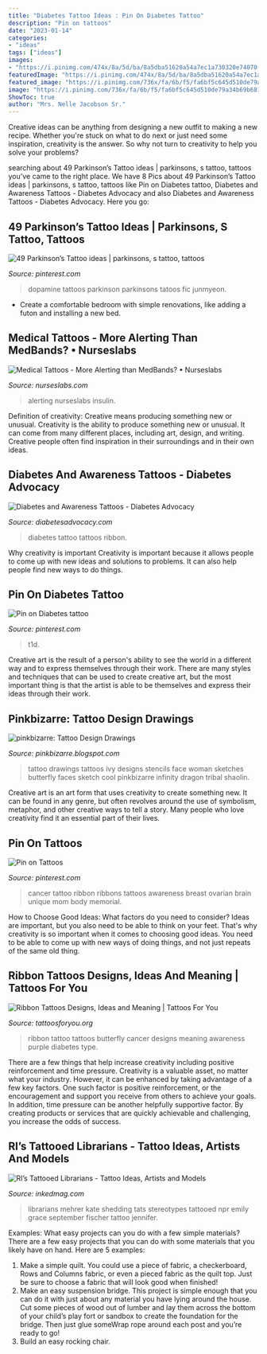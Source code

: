 ```yaml
---
title: "Diabetes Tattoo Ideas : Pin On Diabetes Tattoo"
description: "Pin on tattoos"
date: "2023-01-14"
categories:
- "ideas"
tags: ["ideas"]
images:
- "https://i.pinimg.com/474x/8a/5d/ba/8a5dba51620a54a7ec1a730320e74070--chemistry-tattoo-chemistry-class.jpg"
featuredImage: "https://i.pinimg.com/474x/8a/5d/ba/8a5dba51620a54a7ec1a730320e74070--chemistry-tattoo-chemistry-class.jpg"
featured_image: "https://i.pinimg.com/736x/fa/6b/f5/fa6bf5c645d510de79a34b69b681e4ad.jpg"
image: "https://i.pinimg.com/736x/fa/6b/f5/fa6bf5c645d510de79a34b69b681e4ad.jpg"
ShowToc: true
author: "Mrs. Nelle Jacobson Sr."
---
```



Creative ideas can be anything from designing a new outfit to making a new recipe. Whether you're stuck on what to do next or just need some inspiration, creativity is the answer. So why not turn to creativity to help you solve your problems?

	

		
searching about 49 Parkinson’s Tattoo ideas | parkinsons, s tattoo, tattoos you've came to the right place. We have 8 Pics about 49 Parkinson’s Tattoo ideas | parkinsons, s tattoo, tattoos like Pin on Diabetes tattoo, Diabetes and Awareness Tattoos - Diabetes Advocacy and also Diabetes and Awareness Tattoos - Diabetes Advocacy. Here you go:
		
    
## 49 Parkinson’s Tattoo Ideas | Parkinsons, S Tattoo, Tattoos

<img loading=lazy src="https://i.pinimg.com/474x/8a/5d/ba/8a5dba51620a54a7ec1a730320e74070--chemistry-tattoo-chemistry-class.jpg" onerror="this.onerror=null;this.src='https://tse3.mm.bing.net/th?id=OIP.ta05Qz_TV18zsI_oeFBvQQAAAA&amp;pid=15.1';" alt="49 Parkinson’s Tattoo ideas | parkinsons, s tattoo, tattoos">

_Source: pinterest.com_

>dopamine tattoos parkinson parkinsons tatoos fic junmyeon. 

	

- Create a comfortable bedroom with simple renovations, like adding a futon and installing a new bed. 

    
## Medical Tattoos - More Alerting Than MedBands? • Nurseslabs

<img loading=lazy src="https://nurseslabs.com/wp-content/uploads/2012/09/Medical-Tattoos-5.jpg" onerror="this.onerror=null;this.src='https://tse3.mm.bing.net/th?id=OIP.DM4O_7ucD9D3DEJekeVNbgHaJ4&amp;pid=15.1';" alt="Medical Tattoos - More Alerting than MedBands? • Nurseslabs">

_Source: nurseslabs.com_

>alerting nurseslabs insulin. 

	

Definition of creativity: Creative means producing something new or unusual.
Creativity is the ability to produce something new or unusual. It can come from many different places, including art, design, and writing. Creative people often find inspiration in their surroundings and in their own ideas.

    
## Diabetes And Awareness Tattoos - Diabetes Advocacy

<img loading=lazy src="https://www.diabetesadvocacy.com/wp-content/uploads/2018/11/chris-tattoo.jpg" onerror="this.onerror=null;this.src='https://tse3.mm.bing.net/th?id=OIP.jkV6OtebrHFBDCp1VTSJfwHaHa&amp;pid=15.1';" alt="Diabetes and Awareness Tattoos - Diabetes Advocacy">

_Source: diabetesadvocacy.com_

>diabetes tattoo tattoos ribbon. 

	

Why creativity is important
Creativity is important because it allows people to come up with new ideas and solutions to problems. It can also help people find new ways to do things.

    
## Pin On Diabetes Tattoo

<img loading=lazy src="https://i.pinimg.com/736x/fa/6b/f5/fa6bf5c645d510de79a34b69b681e4ad.jpg" onerror="this.onerror=null;this.src='https://tse1.mm.bing.net/th?id=OIP.TIyB7CHppBrBVAJ9B2mfrwHaNL&amp;pid=15.1';" alt="Pin on Diabetes tattoo">

_Source: pinterest.com_

>t1d. 

	

Creative art is the result of a person's ability to see the world in a different way and to express themselves through their work. There are many styles and techniques that can be used to create creative art, but the most important thing is that the artist is able to be themselves and express their ideas through their work.

    
## Pinkbizarre: Tattoo Design Drawings

<img loading=lazy src="https://3.bp.blogspot.com/-Dvvome4E4MQ/Tjr2AIo2bpI/AAAAAAAAAus/3-H5uX-Ijps/s1600/ivy.jpg" onerror="this.onerror=null;this.src='https://tse1.mm.bing.net/th?id=OIP.I0OhJQRJ1hEdRtg7UpiqkQAAAA&amp;pid=15.1';" alt="pinkbizarre: Tattoo Design Drawings">

_Source: pinkbizarre.blogspot.com_

>tattoo drawings tattoos ivy designs stencils face woman sketches butterfly faces sketch cool pinkbizarre infinity dragon tribal shaolin. 

	

Creative art is an art form that uses creativity to create something new. It can be found in any genre, but often revolves around the use of symbolism, metaphor, and other creative ways to tell a story. Many people who love creativity find it an essential part of their lives.

    
## Pin On Tattoos

<img loading=lazy src="https://i.pinimg.com/736x/92/1f/43/921f4380fe744411f506ded751464561.jpg" onerror="this.onerror=null;this.src='https://tse2.mm.bing.net/th?id=OIP.LYsO24SWUqYqT8-qwaz5_wAAAA&amp;pid=15.1';" alt="Pin on Tattoos">

_Source: pinterest.com_

>cancer tattoo ribbon ribbons tattoos awareness breast ovarian brain unique mom body memorial. 

	

How to Choose Good Ideas: What factors do you need to consider?
Ideas are important, but you also need to be able to think on your feet. That's why creativity is so important when it comes to choosing good ideas. You need to be able to come up with new ways of doing things, and not just repeats of the same old thing.

    
## Ribbon Tattoos Designs, Ideas And Meaning | Tattoos For You

<img loading=lazy src="http://www.tattoosforyou.org/wp-content/uploads/2013/11/Butterfly-Ribbon-Tattoo.jpg" onerror="this.onerror=null;this.src='https://tse3.mm.bing.net/th?id=OIP.GkPMUTlhpdM_9pbjXURVQAHaJ4&amp;pid=15.1';" alt="Ribbon Tattoos Designs, Ideas and Meaning | Tattoos For You">

_Source: tattoosforyou.org_

>ribbon tattoo tattoos butterfly cancer designs meaning awareness purple diabetes type. 

	

There are a few things that help increase creativity including positive reinforcement and time pressure.
Creativity is a valuable asset, no matter what your industry. However, it can be enhanced by taking advantage of a few key factors. One such factor is positive reinforcement, or the encouragement and support you receive from others to achieve your goals. In addition, time pressure can be another helpfully supportive factor. By creating products or services that are quickly achievable and challenging, you increase the odds of success.

    
## RI’s Tattooed Librarians - Tattoo Ideas, Artists And Models

<img loading=lazy src="https://www.inkedmag.com/.image/t_share/MTU5MDMyMzg3NDIzMTE5MTI4/tattoed-librarians-full.jpg" onerror="this.onerror=null;this.src='https://tse4.mm.bing.net/th?id=OIP.9cpfauBWuS693mRBKtbRqgHaFD&amp;pid=15.1';" alt="RI’s Tattooed Librarians - Tattoo Ideas, Artists and Models">

_Source: inkedmag.com_

>librarians mehrer kate shedding tats stereotypes tattooed npr emily grace september fischer tattoo jennifer. 

	

Examples: What easy projects can you do with a few simple materials?
There are a few easy projects that you can do with some materials that you likely have on hand. Here are 5 examples:
1. Make a simple quilt. You could use a piece of fabric, a checkerboard, Rows and Columns fabric, or even a pieced fabric as the quilt top. Just be sure to choose a fabric that will look good when finished! 
2. Make an easy suspension bridge. This project is simple enough that you can do it with just about any material you have lying around the house. Cut some pieces of wood out of lumber and lay them across the bottom of your child’s play fort or sandbox to create the foundation for the bridge. Then just glue someWrap rope around each post and you’re ready to go! 
3. Build an easy rocking chair.

